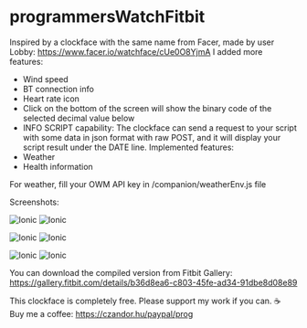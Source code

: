# programmersWatchFitbit

Inspired by a clockface with the same name from Facer, made by user Lobby: https://www.facer.io/watchface/cUe0O8YjmA
I added more features:
- Wind speed
- BT connection info
- Heart rate icon
- Click on the bottom of the screen will show the binary code of the selected decimal value below
- INFO SCRIPT capability: The clockface can send a request to your script with some data in json format with raw POST, and it will display your script result under the DATE line.
Implemented features:
- Weather
- Health information


For weather, fill your OWM API key in /companion/weatherEnv.js file

Screenshots:

![Ionic](https://github.com/czandor/programmersWatchFitbit/blob/main/screenshots/ionic/Programmer's-Watch-screenshot%20(1).png?raw=true)
![Ionic](https://github.com/czandor/programmersWatchFitbit/blob/main/screenshots/ionic/Programmer's-Watch-screenshot%20(2).png?raw=true)

![Ionic](https://github.com/czandor/programmersWatchFitbit/blob/main/screenshots/versa/Programmer's-Watch-screenshot%20(1).png?raw=true)
![Ionic](https://github.com/czandor/programmersWatchFitbit/blob/main/screenshots/versa/Programmer's-Watch-screenshot%20(2).png?raw=true)

![Ionic](https://github.com/czandor/programmersWatchFitbit/blob/main/screenshots/sense/Programmer's-Watch-screenshot%20(1).png?raw=true)
![Ionic](https://github.com/czandor/programmersWatchFitbit/blob/main/screenshots/sense/Programmer's-Watch-screenshot%20(2).png?raw=true)

You can download the compiled version from Fitbit Gallery:
https://gallery.fitbit.com/details/b36d8ea6-c803-45fe-ad34-91dbe8d08e89

This clockface is completely free. Please support my work if you can.
☕ Buy me a coffee: https://czandor.hu/paypal/prog

